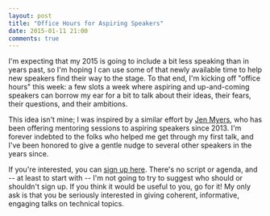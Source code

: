 ```yaml
---
layout: post
title: "Office Hours for Aspiring Speakers"
date: 2015-01-11 21:00
comments: true
---
```


I'm expecting that my 2015 is going to include a bit less speaking than in years past, so I'm hoping I can use some of that newly available time to help new speakers find their way to the stage. To that end, I'm kicking off "office hours" this week: a few slots a week where aspiring and up-and-coming speakers can borrow my ear for a bit to talk about their ideas, their fears, their questions, and their ambitions.

This idea isn't mine; I was inspired by a similar effort by [Jen Myers](http://jenmyers.net/mentoring/), who has been offering mentoring sessions to aspiring speakers since 2013. I'm forever indebted to the folks who helped me get through my first talk, and I've been honored to give a gentle nudge to several other speakers in the years since.

If you're interested, you can [sign up here](http://calendly.com/rmurphey/office-hours). There's no script or agenda, and -- at least to start with -- I'm not going to try to suggest who should or shouldn't sign up. If you think it would be useful to you, go for it! My only ask is that you be seriously interested in giving coherent, informative, engaging talks on technical topics.


